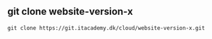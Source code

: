 ## git clone website-version-x

```
git clone https://git.itacademy.dk/cloud/website-version-x.git

```

